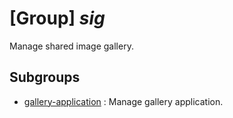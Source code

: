 # [Group] _sig_

Manage shared image gallery.

## Subgroups

- [gallery-application](/Commands/sig/gallery-application/readme.md)
: Manage gallery application.
